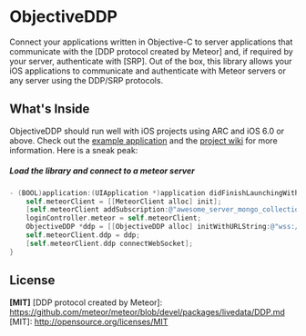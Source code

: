 ObjectiveDDP
============
Connect your applications written in Objective-C to server applications that communicate with the [DDP protocol created by Meteor] and, if required by your server, authenticate with [SRP]. Out of the box, this library allows your iOS applications to communicate and authenticate with Meteor servers or any server using the DDP/SRP protocols.

What's Inside
-------------

ObjectiveDDP should run well with iOS projects using ARC and iOS 6.0 or above. Check out the [example application](https://github.com/boundsj/ObjectiveDDP/wiki/Example-Application) and the [project wiki](https://github.com/boundsj/ObjectiveDDP/wiki) for more information. Here is a sneak peak:

##### Load the library and connect to a meteor server

```objective-c
- (BOOL)application:(UIApplication *)application didFinishLaunchingWithOptions:(NSDictionary *)launchOptions {
    self.meteorClient = [[MeteorClient alloc] init];
    [self.meteorClient addSubscription:@"awesome_server_mongo_collection"];
    loginController.meteor = self.meteorClient;
    ObjectiveDDP *ddp = [[ObjectiveDDP alloc] initWithURLString:@"wss://awesomeapp.meteor.com/websocket" delegate:self.meteorClient];
    self.meteorClient.ddp = ddp;
    [self.meteorClient.ddp connectWebSocket];
}
```

License
--------------
**[MIT]**
[DDP protocol created by Meteor]: https://github.com/meteor/meteor/blob/devel/packages/livedata/DDP.md
[MIT]: http://opensource.org/licenses/MIT


